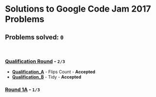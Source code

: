 # Solutions to Google Code Jam 2017 Problems
## Problems solved: `0`

<br>

### [Qualification Round](https://github.com/k0syan/GoogleCodeJam/tree/master/Google%20Code%20Jam%202017/Qualification) - `2/3`

- **[Qualification_A](https://github.com/k0syan/GoogleCodeJam/tree/master/Google%20Code%20Jam%202017/Qualification/A)** - Flips Count - **Accepted**
- **[Qualification_B](https://github.com/k0syan/GoogleCodeJam/tree/master/Google%20Code%20Jam%202017/Qualification/B)** - Tidy - **Accepted**

### [Round 1A](https://github.com/k0syan/GoogleCodeJam/tree/master/Google%20Code%20Jam%202017/Round%201A) - `1/3`
